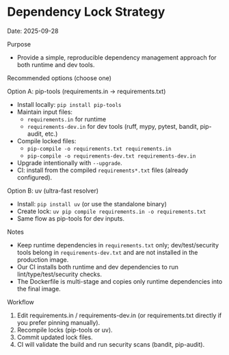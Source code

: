# Dependency Lock Strategy

Date: 2025-09-28

Purpose
- Provide a simple, reproducible dependency management approach for both runtime and dev tools.

Recommended options (choose one)

Option A: pip-tools (requirements.in -> requirements.txt)
- Install locally: `pip install pip-tools`
- Maintain input files:
  - `requirements.in` for runtime
  - `requirements-dev.in` for dev tools (ruff, mypy, pytest, bandit, pip-audit, etc.)
- Compile locked files:
  - `pip-compile -o requirements.txt requirements.in`
  - `pip-compile -o requirements-dev.txt requirements-dev.in`
- Upgrade intentionally with `--upgrade`.
- CI: install from the compiled `requirements*.txt` files (already configured).

Option B: uv (ultra-fast resolver)
- Install: `pip install uv` (or use the standalone binary)
- Create lock: `uv pip compile requirements.in -o requirements.txt`
- Same flow as pip-tools for dev inputs.

Notes
- Keep runtime dependencies in `requirements.txt` only; dev/test/security tools belong in `requirements-dev.txt` and are not installed in the production image.
- Our CI installs both runtime and dev dependencies to run lint/type/test/security checks.
- The Dockerfile is multi-stage and copies only runtime dependencies into the final image.

Workflow
1) Edit requirements.in / requirements-dev.in (or requirements.txt directly if you prefer pinning manually).
2) Recompile locks (pip-tools or uv).
3) Commit updated lock files.
4) CI will validate the build and run security scans (bandit, pip-audit).
